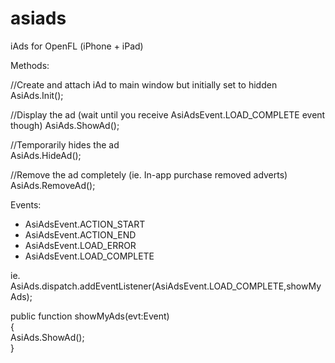 asiads
======

iAds for OpenFL (iPhone + iPad)

Methods:


//Create and attach iAd to main window but initially set to hidden
AsiAds.Init();

//Display the ad (wait until you receive AsiAdsEvent.LOAD_COMPLETE event though)
AsiAds.ShowAd();

//Temporarily hides the ad   
AsiAds.HideAd();  

//Remove the ad completely (ie. In-app purchase removed adverts)
AsiAds.RemoveAd();

Events:

* AsiAdsEvent.ACTION_START  
* AsiAdsEvent.ACTION_END  
* AsiAdsEvent.LOAD_ERROR  
* AsiAdsEvent.LOAD_COMPLETE  
  
  
ie.  
AsiAds.dispatch.addEventListener(AsiAdsEvent.LOAD_COMPLETE,showMyAds);  

public function showMyAds(evt:Event)  
{  
	AsiAds.ShowAd();  
}  